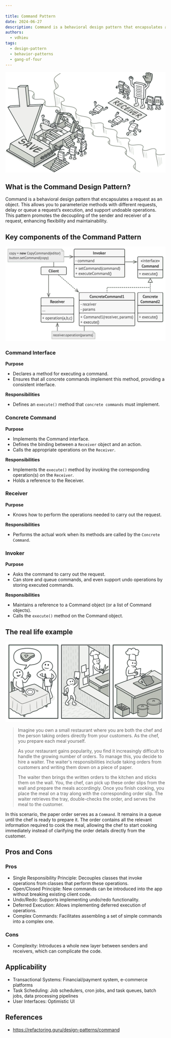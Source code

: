 ```yaml
---

title: Command Pattern
date: 2024-06-27
description: Command is a behavioral design pattern that encapsulates a request as an object. This allows you to parameterize methods with different requests, delay or queue a request’s execution, and support undoable operations. This pattern promotes the decoupling of the sender and receiver of a request, enhancing flexibility and maintainability.
authors:
  - vdhieu
tags:
  - design-pattern
  - behavior-patterns
  - gang-of-four
---
```


![Command Pattern](assets/command-pattern_command-en-2x.webp)

## What is the Command Design Pattern?

Command is a behavioral design pattern that encapsulates a request as an object. This allows you to parameterize methods with different requests, delay or queue a request’s execution, and support undoable operations. This pattern promotes the decoupling of the sender and receiver of a request, enhancing flexibility and maintainability.

## Key components of the Command Pattern

![Structure of the Command design pattern](assets/command-pattern_structure-2x.webp)

### Command Interface

**Purpose**

- Declares a method for executing a command.
- Ensures that all concrete commands implement this method, providing a consistent interface.

**Responsibilities**

- Defines an `execute()` method that `concrete commands` must implement.

### Concrete Command

**Purpose**

- Implements the Command interface.
- Defines the binding between a `Receiver` object and an action.
- Calls the appropriate operations on the `Receiver`.

**Responsibilities**

- Implements the `execute()` method by invoking the corresponding operation(s) on the `Receiver`.
- Holds a reference to the Receiver.

### Receiver

**Purpose**

- Knows how to perform the operations needed to carry out the request.

**Responsibilities**

- Performs the actual work when its methods are called by the `Concrete Command`.

### Invoker

**Purpose**

- Asks the command to carry out the request.
- Can store and queue commands, and even support undo operations by storing executed commands.

**Responsibilities**

- Maintains a reference to a Command object (or a list of Command objects).
- Calls the `execute()` method on the Command object.

## The real life example

![Restaurent](assets/command-pattern_command-comic-1-2x.webp)

> Imagine you own a small restaurant where you are both the chef and the person taking orders directly from your customers. As the chef, you prepare each meal yourself.
>
> As your restaurant gains popularity, you find it increasingly difficult to handle the growing number of orders. To manage this, you decide to hire a waiter. The waiter's responsibilities include taking orders from customers and writing them down on a piece of paper.
>
> The waiter then brings the written orders to the kitchen and sticks them on the wall. You, the chef, can pick up these order slips from the wall and prepare the meals accordingly. Once you finish cooking, you place the meal on a tray along with the corresponding order slip.
> The waiter retrieves the tray, double-checks the order, and serves the meal to the customer.

In this scenario, the paper order serves as a `Command`. It remains in a queue until the chef is ready to prepare it. The order contains all the relevant information required to cook the meal, allowing the chef to start cooking immediately instead of clarifying the order details directly from the customer.

## Pros and Cons

### Pros

- Single Responsibility Principle: Decouples classes that invoke operations from classes that perform these operations.
- Open/Closed Principle: New commands can be introduced into the app without breaking existing client code.
- Undo/Redo: Supports implementing undo/redo functionality.
- Deferred Execution: Allows implementing deferred execution of operations.
- Complex Commands: Facilitates assembling a set of simple commands into a complex one.

### Cons

- Complexity: Introduces a whole new layer between senders and receivers, which can complicate the code.

## Applicability

- Transactional Systems: Financial/payment system, e-commerce platforms
- Task Scheduling: Job schedulers, cron jobs, and task queues, batch jobs, data processing pipelines
- User Interfaces: Optimistic UI

## References

- https://refactoring.guru/design-patterns/command
